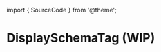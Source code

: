 import { SourceCode } from '@theme';

# DisplaySchemaTag (WIP)

<SourceCode href="https://github.com/bytedance/flowgram.ai/tree/main/packages/materials/form-materials/src/components/display-schema-tag" />
